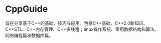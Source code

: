 # CppGuide
旨在分享基于C++的基础、技巧与应用。包括C++基础、C++2.0新知识、C++STL、C++内存管理、C++多线程；linux操作系统、常用数据结构和算法、网络编程篇和数据库篇。
